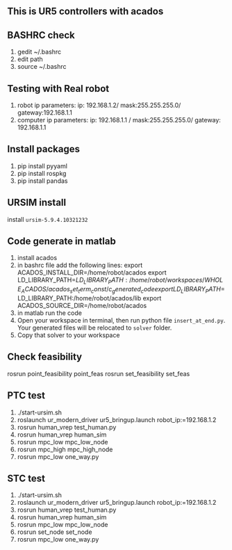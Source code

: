 ## This is UR5 controllers with acados

## BASHRC check
1. gedit ~/.bashrc
2. edit path
3. source ~/.bashrc

## Testing with Real robot
1. robot ip parameters: ip: 192.168.1.2/ mask:255.255.255.0/ gateway:192.168.1.1
2. computer ip parameters: ip: 192.168.1.1 / mask:255.255.255.0/ gateway: 192.168.1.1

## Install packages
1. pip install pyyaml
2. pip install rospkg
3. pip install pandas

## URSIM install
install `ursim-5.9.4.10321232`


## Code generate in matlab
1. install acados
2. in bashrc file add the following lines:
export ACADOS_INSTALL_DIR=/home/robot/acados
export LD_LIBRARY_PATH=$LD_LIBRARY_PATH:/home/robot/workspaces/WHOLE_ACADOS/acados_set_term_const/c_generated_code
export LD_LIBRARY_PATH=$LD_LIBRARY_PATH:/home/robot/acados/lib
export ACADOS_SOURCE_DIR=/home/robot/acados
3. in matlab run the code
4. Open your workspace in terminal, then run python file `insert_at_end.py`. Your generated files will be relocated to `solver` folder.
5. Copy that solver to your workspace


## Check feasibility
rosrun point_feasibility point_feas
rosrun set_feasibility set_feas

## PTC test
1. ./start-ursim.sh
2. roslaunch ur_modern_driver ur5_bringup.launch robot_ip:=192.168.1.2
3. rosrun human_vrep test_human.py
4. rosrun human_vrep human_sim
5. rosrun mpc_low mpc_low_node
6. rosrun mpc_high mpc_high_node
7. rosrun mpc_low one_way.py


## STC test
1. ./start-ursim.sh
2. roslaunch ur_modern_driver ur5_bringup.launch robot_ip:=192.168.1.2
3. rosrun human_vrep test_human.py
4. rosrun human_vrep human_sim
5. rosrun mpc_low mpc_low_node
6. rosrun set_node set_node
7. rosrun mpc_low one_way.py


